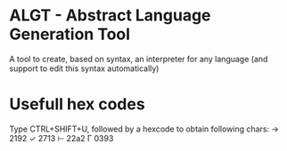 # ALGT - Abstract Language Generation Tool

A tool to create, based on syntax, an interpreter for any language (and support to edit this syntax automatically)





# Usefull hex codes

Type CTRL+SHIFT+U, followed by a hexcode to obtain following chars:
→	2192
✓	2713
⊢	22a2
Γ	0393
